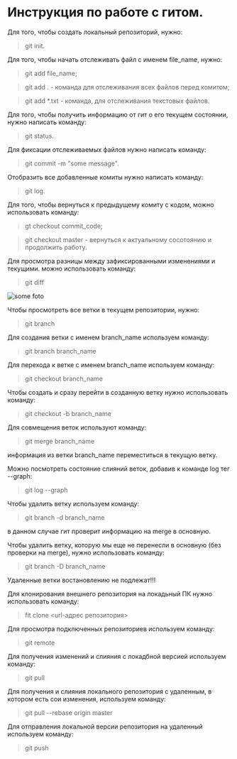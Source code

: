 # Инструкция по работе с гитом.
Для того, чтобы создать локальный репозиторий, нужно:
> git init.

Для того, чтобы начать отслеживать файл с именем file_name, нужно:
> git add file_name;

> git add . - команда для отслеживания всех файлов перед комитом;

> git add *.txt - команда, для отслеживания текстовых файлов.

Для того, чтобы получить информацию от гит о его текущем состоянии, нужно написать команду:
> git status.

Для фиксации отслеживаемых файлов нужно написать команду:
> git commit -m "some message".

Отобразить все добавленные комиты нужно написать команду:
> git log.

Для того, чтобы вернуться к предыдущему комиту с кодом, можно использовать команду:
> gt checkout commit_code;

> git checkout master - вернуться к актуальному сосотоянию и продолжить работу.

Для просмотра разницы между зафиксированными изменениями и текущими. можно использовать команду:
> git diff

![some foto](photo_2021-10-03_10-29-15.jpg)

Чтобы просмотреть все ветки в текущем репозитории, нужно:
> git branch

Для создания ветки с именем branch_name используем команду:
> git branch branch_name

Для перехода к ветке с именем branch_name используем команду:
> git checkout branch_name

Чтобы создать и сразу перейти в созданную ветку нужно использовать команду:
> git checkout -b branch_name

Для совмещения веток используют команду:
> git merge branch_name

информация из ветки branch_name переместиться в текущую ветку.

Можно посмотреть состояние слияний веток, добавив к команде log тег --graph:
> git log --graph

Чтобы удалить ветку используем команду:
> git branch -d branch_name

в данном случае гит проверит информацию на merge в основную.

Чтобы удалить ветку, которую мы еще не перенесли в основную (без проверки на merge), нужно использовать команду:
> git branch -D branch_name

Удаленные ветки востановлению не подлежат!!!

Для клонирования внешнего репозитория на локадьный ПК нужно использовать команду:
> fit clone <url-адрес репозитория>

Для просмотра подключенных репозиториев используем команду:
> git remote

Для получения изменений и слияния с локадбной версией используем команду:
> git pull

Для получения и слияния локального репозитория с удаленным, в котором есть сои изменения, используем команду:
> git pull --rebase origin master

Для отправления локальной версии репозитория на удаленный используем команду:
> git push